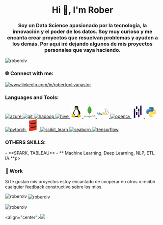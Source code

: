





<h1 align="center">Hi 👋, I'm Rober</h1>
<h3 align="center">Soy un Data Science apasionado por la tecnología, la innovación y el poder de los datos. Soy muy curioso y me encanta crear proyectos que resuelvan problemas y ayuden a los demás. Por aquí iré dejando algunos de mis proyectos personales que vaya haciendo.</h3>

<p align="left"> <img src="https://komarev.com/ghpvc/?username=roberolv&label=Profile%20views&color=0da6e7&style=flat-square" alt="roberolv" /> </p>

<h3 align="left">🌐 Connect with me:</h3>
<p align="left">
<a href="https://linkedin.com/in/www.linkedin.com/in/robertoolivapastor" target="blank"><img align="center" src="https://raw.githubusercontent.com/rahuldkjain/github-profile-readme-generator/master/src/images/icons/Social/linked-in-alt.svg" alt="www.linkedin.com/in/robertoolivapastor" height="30" width="40" /></a>
</p>

<h3 align="left">Languages and Tools:</h3>
<p align="left"> <a href="https://azure.microsoft.com/en-in/" target="_blank" rel="noreferrer"> <img src="https://www.vectorlogo.zone/logos/microsoft_azure/microsoft_azure-icon.svg" alt="azure" width="40" height="40"/> </a> <a href="https://git-scm.com/" target="_blank" rel="noreferrer"> <img src="https://www.vectorlogo.zone/logos/git-scm/git-scm-icon.svg" alt="git" width="40" height="40"/> </a> <a href="https://hadoop.apache.org/" target="_blank" rel="noreferrer"> <img src="https://www.vectorlogo.zone/logos/apache_hadoop/apache_hadoop-icon.svg" alt="hadoop" width="40" height="40"/> </a> <a href="https://hive.apache.org/" target="_blank" rel="noreferrer"> <img src="https://www.vectorlogo.zone/logos/apache_hive/apache_hive-icon.svg" alt="hive" width="40" height="40"/> </a> <a href="https://www.linux.org/" target="_blank" rel="noreferrer"> <img src="https://raw.githubusercontent.com/devicons/devicon/master/icons/linux/linux-original.svg" alt="linux" width="40" height="40"/> </a> <a href="https://www.mongodb.com/" target="_blank" rel="noreferrer"> <img src="https://raw.githubusercontent.com/devicons/devicon/master/icons/mongodb/mongodb-original-wordmark.svg" alt="mongodb" width="40" height="40"/> </a> <a href="https://www.mysql.com/" target="_blank" rel="noreferrer"> <img src="https://raw.githubusercontent.com/devicons/devicon/master/icons/mysql/mysql-original-wordmark.svg" alt="mysql" width="40" height="40"/> </a> <a href="https://opencv.org/" target="_blank" rel="noreferrer"> <img src="https://www.vectorlogo.zone/logos/opencv/opencv-icon.svg" alt="opencv" width="40" height="40"/> </a> <a href="https://pandas.pydata.org/" target="_blank" rel="noreferrer"> <img src="https://raw.githubusercontent.com/devicons/devicon/2ae2a900d2f041da66e950e4d48052658d850630/icons/pandas/pandas-original.svg" alt="pandas" width="40" height="40"/> </a> <a href="https://www.python.org" target="_blank" rel="noreferrer"> <img src="https://raw.githubusercontent.com/devicons/devicon/master/icons/python/python-original.svg" alt="python" width="40" height="40"/> </a> <a href="https://pytorch.org/" target="_blank" rel="noreferrer"> <img src="https://www.vectorlogo.zone/logos/pytorch/pytorch-icon.svg" alt="pytorch" width="40" height="40"/> </a> <a href="https://www.scala-lang.org" target="_blank" rel="noreferrer"> <img src="https://raw.githubusercontent.com/devicons/devicon/master/icons/scala/scala-original.svg" alt="scala" width="40" height="40"/> </a> <a href="https://scikit-learn.org/" target="_blank" rel="noreferrer"> <img src="https://upload.wikimedia.org/wikipedia/commons/0/05/Scikit_learn_logo_small.svg" alt="scikit_learn" width="40" height="40"/> </a> <a href="https://seaborn.pydata.org/" target="_blank" rel="noreferrer"> <img src="https://seaborn.pydata.org/_images/logo-mark-lightbg.svg" alt="seaborn" width="40" height="40"/> </a> <a href="https://www.tensorflow.org" target="_blank" rel="noreferrer"> <img src="https://www.vectorlogo.zone/logos/tensorflow/tensorflow-icon.svg" alt="tensorflow" width="40" height="40"/> </a> </p>

<h3 align="left">OTHERS SKILLS:</h3>
<p align="left">- **SPARK, TABLEAU**
- ** Machine Learning, Deep Learning, NLP, ETL, IA.**p>

<h3 align="left">💼 Work</h3>
<p align="left">Si te gustan mis proyectos estoy encantado de cooperar en otros o recibir cualquier feedback constructivo sobre los mios.

<p><img align="left" src="https://github-readme-stats.vercel.app/api/top-langs?username=roberolv&show_icons=true&theme=dark&locale=en&layout=compact" alt="roberolv" /></p>

<p>&nbsp;<img align="center" src="https://github-readme-stats.vercel.app/api?username=roberolv&show_icons=true&theme=dark&locale=en" alt="roberolv" /></p>

<p><img align="center" src="https://github-readme-streak-stats.herokuapp.com/?user=roberolv&theme=dark" alt="roberolv" /></p>

<align="center">[![](https://visitcount.itsvg.in/api?id=roberolv&icon=0&color=0)](https://visitcount.itsvg.in)
